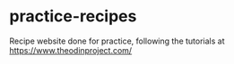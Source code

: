 # practice-recipes
Recipe website done for practice, following the tutorials at https://www.theodinproject.com/